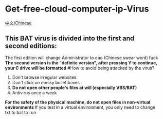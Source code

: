 # Get-free-cloud-computer-ip-Virus

[中文/Chinese](/chinese/read.md)

## This BAT virus is divided into the first and second editions:
The first edition will change Administrator to cao (Chinese swear word) fuck
**The second version is the "definite version", after pressing Y to continue, your C drive will be formatted**
#How to avoid being attacked by the virus?
1. Don't browse irregular websites
2. Don't click on messy bullet boxes
3. **Do not open other people's files at will (especially VBS/BAT)**
4. Antivirus once a week

**For the safety of the physical machine, do not open files in non-virtual environments**
If you test in a virtual environment, you only need to change txt to bat to run
